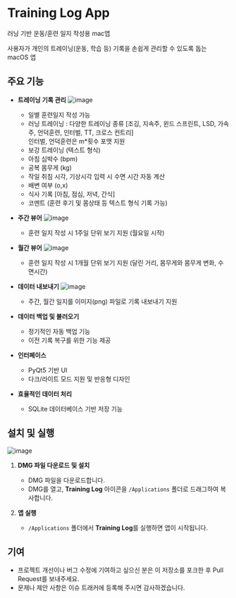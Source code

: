 # Training Log App
러닝 기반 운동/훈련 일지 작성용 mac앱


사용자가 개인의 트레이닝(운동, 학습 등) 기록을 손쉽게 관리할 수 있도록 돕는 macOS 앱

## 주요 기능

- **트레이닝 기록 관리**
  ![image](https://github.com/user-attachments/assets/0a64d12e-8a65-40b1-8b6b-9f7b4affe470)
  - 일별 훈련일지 작성 가능
  - 러닝 트레이닝 : 다양한 트레이닝 종류
    [조깅, 지속주, 윈드 스프린트, LSD, 가속주, 언덕훈련, 인터벌, TT, 크로스 컨트리]  
    인터벌, 언덕훈련은 m*횟수 포맷 지원
  - 보강 트레이닝 (텍스트 형식)
  - 아침 심박수 (bpm)
  - 공복 몸무게 (kg)
  - 작일 취침 시각, 기상시각 입력 시 수면 시간 자동 계산
  - 배변 여부 (o,x)
  - 식사 기록
    [아침, 점심, 저녁, 간식]
  - 코멘트 (훈련 후기 및 몸상태 등 텍스트 형식 기록 가능)
 
- **주간 뷰어**
  ![image](https://github.com/user-attachments/assets/1e39bfb7-193c-439c-a78a-0a4cb3f61454)
  - 훈련 일지 작성 시 1주일 단위 보기 지원 (월요일 시작)

- **월간 뷰어**
  ![image](https://github.com/user-attachments/assets/ecd15901-db0d-496a-83fa-3f88acd72e82)
  - 훈련 일지 작성 시 1개월 단위 보기 지원 (달린 거리, 몸무게와 몸무게 변화, 수면시간)

- **데이터 내보내기**
  ![image](https://github.com/user-attachments/assets/45d1c202-b59c-4744-98bb-05ab6c5225d8)
  - 주간, 월간 일지를 이미지(png) 파일로 기록 내보내기 지원  

- **데이터 백업 및 불러오기**  
  - 정기적인 자동 백업 기능  
  - 이전 기록 복구를 위한 기능 제공

- **인터페이스**  
  - PyQt5 기반 UI  
  - 다크/라이트 모드 지원 및 반응형 디자인

- **효율적인 데이터 처리**  
  - SQLite 데이터베이스 기반 저장 기능

## 설치 및 실행
![image](https://github.com/user-attachments/assets/bcf2eb39-72cf-4d7b-91ef-f48ee51c37bb)
1. **DMG 파일 다운로드 및 설치**  
   - DMG 파일을 다운로드합니다.  
   - DMG를 열고, **Training Log** 아이콘을 `/Applications` 폴더로 드래그하여 복사합니다.

2. **앱 실행**  
   - `/Applications` 폴더에서 **Training Log**를 실행하면 앱이 시작됩니다.


## 기여

- 프로젝트 개선이나 버그 수정에 기여하고 싶으신 분은 이 저장소를 포크한 후 Pull Request를 보내주세요.
- 문제나 제안 사항은 이슈 트래커에 등록해 주시면 감사하겠습니다.
